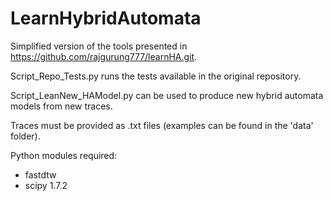 # LearnHybridAutomata
Simplified version of the tools presented in https://github.com/rajgurung777/learnHA.git.

Script_Repo_Tests.py runs the tests available in the original repository.

Script_LeanNew_HAModel.py can be used to produce new hybrid automata models from new traces.

Traces must be provided as .txt files (examples can be found in the 'data' folder).

Python modules required: 
- fastdtw
- scipy 1.7.2
